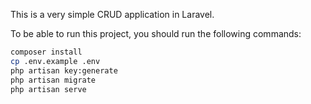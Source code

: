 This is a very simple CRUD application in Laravel.

To be able to run this project, you should run the following commands:

```bash
composer install
cp .env.example .env
php artisan key:generate
php artisan migrate
php artisan serve
